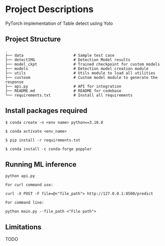 
# Project Descriptions

PyTorch implementation of Table detect usiing Yolo

## Project Structure

```
.
├── data                      # Sample test case
├── detectIMG                 # Detection Model results
├── model_ckpt                # Trained checkpoint for custom models
├── models                    # Detection model creation module
├── utils                     # Utils module to load all utilities
├── custoom                   # Custom model module to generate the response
├── api.py                    # API for integration
├── README.md                 # README for codebase
└── requirements.txt          # Install all requirements

```

## Install packages required


```
$ conda create -n <env name> python==3.10.8

$ conda activate <env_name>

$ pip install -r requirements.txt

$ conda install -c conda-forge poppler

```

## Running ML inference

```
python api.py

For curl command use:

curl -X POST -F file=@<"file_path"> http://127.0.0.1:8500/predict

For command line:

python main.py --file_path <"File path">

```

## Limitations

TODO

